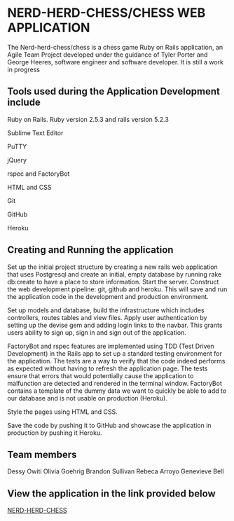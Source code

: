# NERD-HERD-CHESS/CHESS WEB APPLICATION

The Nerd-herd-chess/chess is a chess game Ruby on Rails application, an Agile Team Project developed under the guidance of Tyler Porter and George Heeres, software engineer and software developer. It is still a work in progress


## Tools used during the Application Development include

Ruby on Rails. Ruby version 2.5.3 and rails version 5.2.3

Sublime Text Editor

PuTTY

jQuery

rspec and FactoryBot

HTML and CSS

Git 

GitHub

Heroku


## Creating and Running the application

Set up the initial project structure by creating a new rails web application that uses Postgresql and create an initial, empty database by running rake db:create to have a place to store information. Start the server. Construct the web development pipeline: git, github and heroku. This will save and run the application code in the development and production environment. 

Set up models and database, build the infrastructure which includes controllers, routes tables and view files. Apply user authentication by setting up the devise gem and adding login links to the navbar. This grants users ability to sign up, sign in and sign out of the application. 

FactoryBot and rspec features are implemented using TDD (Test Driven Development) in the Rails app to set up a standard testing environment for the application. The tests are a way to verify that the code indeed performs as expected without having to refresh the application page. The tests ensure that errors that would potentially cause the application to malfunction are detected and rendered in the terminal window. FactoryBot contains a template of the dummy data we want to quickly be able to add to our database and is not usable on production (Heroku).  

Style the pages using HTML and CSS.

Save the code by pushing it to GitHub and showcase the application in production by pushing it Heroku.


## Team members 

Dessy Owiti
Olivia Goehrig
Brandon Sullivan 
Rebeca Arroyo 
Genevieve Bell  


## View the application in the link provided below

[NERD-HERD-CHESS](https://nerd-herd-chess.herokuapp.com/)

